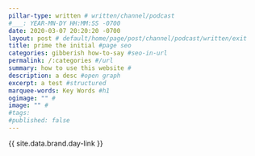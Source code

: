```yaml
---
pillar-type: written # written/channel/podcast
#___: YEAR-MN-DY HH:MM:SS -0700
date: 2020-03-07 20:20:20 -0700
layout: post # default/home/page/post/channel/podcast/written/exit
title: prime the initial #page seo
categories: gibberish how-to-say #seo-in-url
permalink: /:categories #/url
summary: how to use this website #
description: a desc #open graph
excerpt: a test #structured
marquee-words: Key Words #h1
ogimage: "" #
image: "" #
#tags:
#published: false
---
```

{{ site.data.brand.day-link }}